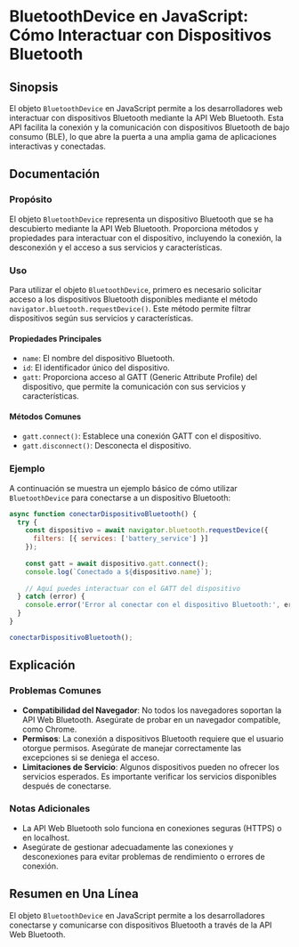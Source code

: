 <!--
Meta Description: # BluetoothDevice en JavaScript: Cómo Interactuar con Dispositivos Bluetooth ## Sinopsis El objeto `BluetoothDevice` en JavaScript permite a los desar...
Meta Keywords: bluetooth, dispositivo, con, dispositivos, gatt
-->

# BluetoothDevice en JavaScript: Cómo Interactuar con Dispositivos Bluetooth

## Sinopsis
El objeto `BluetoothDevice` en JavaScript permite a los desarrolladores web interactuar con dispositivos Bluetooth mediante la API Web Bluetooth. Esta API facilita la conexión y la comunicación con dispositivos Bluetooth de bajo consumo (BLE), lo que abre la puerta a una amplia gama de aplicaciones interactivas y conectadas.

## Documentación
### Propósito
El objeto `BluetoothDevice` representa un dispositivo Bluetooth que se ha descubierto mediante la API Web Bluetooth. Proporciona métodos y propiedades para interactuar con el dispositivo, incluyendo la conexión, la desconexión y el acceso a sus servicios y características.

### Uso
Para utilizar el objeto `BluetoothDevice`, primero es necesario solicitar acceso a los dispositivos Bluetooth disponibles mediante el método `navigator.bluetooth.requestDevice()`. Este método permite filtrar dispositivos según sus servicios y características.

#### Propiedades Principales
- `name`: El nombre del dispositivo Bluetooth.
- `id`: El identificador único del dispositivo.
- `gatt`: Proporciona acceso al GATT (Generic Attribute Profile) del dispositivo, que permite la comunicación con sus servicios y características.

#### Métodos Comunes
- `gatt.connect()`: Establece una conexión GATT con el dispositivo.
- `gatt.disconnect()`: Desconecta el dispositivo.

### Ejemplo
A continuación se muestra un ejemplo básico de cómo utilizar `BluetoothDevice` para conectarse a un dispositivo Bluetooth:

```javascript
async function conectarDispositivoBluetooth() {
  try {
    const dispositivo = await navigator.bluetooth.requestDevice({
      filters: [{ services: ['battery_service'] }]
    });
    
    const gatt = await dispositivo.gatt.connect();
    console.log(`Conectado a ${dispositivo.name}`);
    
    // Aquí puedes interactuar con el GATT del dispositivo
  } catch (error) {
    console.error('Error al conectar con el dispositivo Bluetooth:', error);
  }
}

conectarDispositivoBluetooth();
```

## Explicación
### Problemas Comunes
- **Compatibilidad del Navegador**: No todos los navegadores soportan la API Web Bluetooth. Asegúrate de probar en un navegador compatible, como Chrome.
- **Permisos**: La conexión a dispositivos Bluetooth requiere que el usuario otorgue permisos. Asegúrate de manejar correctamente las excepciones si se deniega el acceso.
- **Limitaciones de Servicio**: Algunos dispositivos pueden no ofrecer los servicios esperados. Es importante verificar los servicios disponibles después de conectarse.

### Notas Adicionales
- La API Web Bluetooth solo funciona en conexiones seguras (HTTPS) o en localhost.
- Asegúrate de gestionar adecuadamente las conexiones y desconexiones para evitar problemas de rendimiento o errores de conexión.

## Resumen en Una Línea
El objeto `BluetoothDevice` en JavaScript permite a los desarrolladores conectarse y comunicarse con dispositivos Bluetooth a través de la API Web Bluetooth.